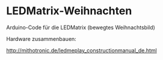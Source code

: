 # LEDMatrix-Weihnachten
Arduino-Code für die LEDMatrix (bewegtes Weihnachtsbild)

Hardware zusammenbauen:

http://mithotronic.de/ledmeplay_constructionmanual_de.html

